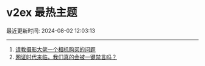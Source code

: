 # v2ex 最热主题

最近更新时间: 2024-08-02 12:03:13

--- 
1. [请教摄影大佬一个相机购买的问题](https://www.v2ex.com/t/1061896) 
2. [网证时代来临，我们真的会被一键禁言吗？](https://www.v2ex.com/t/1061917) 
